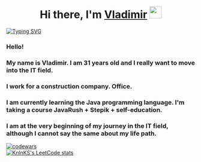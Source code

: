 <h1 align="center">Hi there, I'm <a href="https://github.com/mihailov-vb" target="_blank">Vladimir</a> 
<img src="https://github.com/blackcater/blackcater/raw/main/images/Hi.gif" height="32"/></h1>
<a href="https://git.io/typing-svg"><img src="https://readme-typing-svg.herokuapp.com?font=Bahianita&size=40&pause=1000&color=00F7BF&center=true&vCenter=true&lines=Hello!+I+am+learning+Java+language!" alt="Typing SVG" /></a>

<h3 align="left">Hello!</h3>
<h3 align="left">My name is Vladimir. I am 31 years old and I really want to move into the IT field.</h3>
<h3 align="left">I work for a construction company. Office.</h3>
<h3 align="left">I am currently learning the Java programming language. I'm taking a course JavaRush + Stepik + self-education.</h3>
<h3 align="left">I am at the very beginning of my journey in the IT field, although I cannot say the same about my life path.</h3>

[![codewars](https://www.codewars.com/users/duker61/badges/large)](https://www.codewars.com/users/duker61)<br>
[![KnlnKS's LeetCode stats](https://leetcode-stats-six.vercel.app/api?username=mihailov-vb&theme=dark)](https://leetcode.com/mihailov-vb/)
